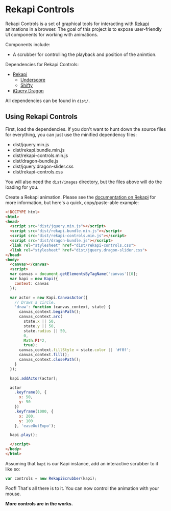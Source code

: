 # Rekapi Controls

Rekapi Controls is a set of graphical tools for interacting with [Rekapi](http://jeremyckahn.github.com/rekapi/) animations in a browser.  The goal of this project is to expose user-friendly UI components for working with animations.

Components include:

- A scrubber for controlling the playback and position of the animtion.

Dependencies for Rekapi Controls:

- [Rekapi](https://github.com/jeremyckahn/rekapi/)
  - [Underscore](https://github.com/documentcloud/underscore)
  - [Shifty](https://github.com/jeremyckahn/shifty)
- [jQuery Dragon](https://github.com/jeremyckahn/dragon)

All dependencies can be found in `dist/`.

## Using Rekapi Controls

First, load the dependencies.  If you don't want to hunt down the source files for everything, you can just use the minified dependency files:

- dist/jquery.min.js
- dist/rekapi.bundle.min.js
- dist/rekapi-controls.min.js
- dist/dragon-bundle.js
- dist/jquery.dragon-slider.css
- dist/rekapi-controls.css

You will also need the `dist/images` directory, but the files above will do the loading for you.

Create a Rekapi animation.  Please see the [documentation on Rekapi](https://github.com/jeremyckahn/rekapi/blob/master/README.md) for more information, but here's a quick, copy/paste-able example:

````html
<!DOCTYPE html>
<html>
<head>
  <script src="dist/jquery.min.js"></script>
  <script src="dist/rekapi.bundle.min.js"></script>
  <script src="dist/rekapi-controls.min.js"></script>
  <script src="dist/dragon-bundle.js"></script>
  <link rel="stylesheet" href="dist/rekapi-controls.css">
  <link rel="stylesheet" href="dist/jquery.dragon-slider.css">
</head>
<body>
  <canvas></canvas>
  <script>
  var canvas = document.getElementsByTagName('canvas')[0];
  var kapi = new Kapi({
    context: canvas
  });

  var actor = new Kapi.CanvasActor({
    // Draws a circle.
    'draw': function (canvas_context, state) {
      canvas_context.beginPath();
      canvas_context.arc(
        state.x || 50,
        state.y || 50,
        state.radius || 50,
        0,
        Math.PI*2,
        true);
      canvas_context.fillStyle = state.color || '#f0f';
      canvas_context.fill();
      canvas_context.closePath();
    }
  });

  kapi.addActor(actor);

  actor
    .keyframe(0, {
      x: 50,
      y: 50
    })
    .keyframe(1000, {
      x: 200,
      y: 100
    }, 'easeOutExpo');

  kapi.play();

  </script>
</body>
</html>

````

Assuming that `kapi` is our Kapi instance, add an interactive scrubber to it like so:

````javascript
var controls = new RekapiScrubber(kapi);
````

Poof!  That's all there is to it.  You can now control the animation with your mouse.

__More controls are in the works.__
